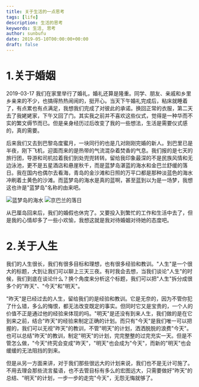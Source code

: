 ```yaml
---
title: 关于生活的一点思考
tags: [life]
description: 生活的思考
keywords: 生活, 思考
author: sunbufu
date: 2019-05-10T00:00:00+00:00
draft: false
---
```


# 1.关于婚姻
2019-03-17 我们在家里举行了婚礼，婚礼还算是隆重。同学、朋友、亲戚和乡里乡亲来的不少，也搞得热热闹闹的，挺开心。当天下午婚礼完成后，粘床就睡着了，有点累也有点满足，我想我们完成了对彼此的承诺。换回正常的衣服，第二天去了我姥姥家，下午又回了门。其实我之前并不喜欢这些仪式，觉得是一种华而不实的繁文缛节而已。但是亲身经历过后改变了我的一些想法，生活是需要仪式感的，真的需要。

后来我们又去到巴黎岛度蜜月，一块同行的也是几对刚刚完婚的新人。到巴里已是半夜，刚下飞机，迎面而来的是热带的气流混杂着焚香的气息。我们报的是七天的旅行团，导游和司机拉着我们到处兜兜转转。留给我印象最深的不是民族风情和无边泳池，更不是五星酒店和悬崖秋千，而是蓝梦岛湛蓝的海水和金巴兰舒缓的落日。我在国内也偶尔去看海，青岛的金沙滩和日照的万平口都是那种淡蓝色的海水冲刷着土黄色的沙滩。而蓝梦岛的海水是真的蓝啊，甚至蓝到以为是一场梦，我想这也许是"蓝梦岛"名称的由来吧。

![蓝梦岛的海水](/posts/2019/lembongan.jpg)
![京巴兰的落日](/posts/2019/jimbaran.jpg)


从巴厘岛回来后，我们的婚假也休完了。又要投入到繁忙的工作和生活中去了，但是我的心情却多了一些小欢愉，我想这就是我对待婚姻对待她的态度吧。

# 2.关于人生
我们的人生很长，我们有很多目标和理想，也有很多经验和教训。"人生"是一个很大的标题，大到让我们可以聊上三天三夜。有时我会去想，当我们谈论"人生"的时候，我们到底在谈论什么？换个角度来分析这个标题，我们可以把"人生"拆分成很多个的"昨天"、"今天"和"明天"。

"昨天"是已经过去的人生，留给我们的是经验和教训。它是无奈的，因为不管你犯了什么错，多么的悔恨，都无法改变既定的事实。但同时它又是宝贵的，一个人的价值不正是通过他的经验来体现的吗。"明天"是还没有到来人生，我们做的是在它到来之前，结合"昨天"的经验来制定正确的计划。而只有"今天"是我们唯一可以把握的，我们可以无视"昨天"的教训，不管"明天"的计划，洒洒脱脱的浪费"今天"。也可以总结"昨天"的教训，制定"明天"的计划，完完整整的过完充实一天。但是不管怎么做，"今天"终究会变成"昨天"，"明天"也会成为"今天"，而新的"明天"也会缓缓的无法阻挡的到来。

但是从另一方面来讲，对于我们那些很远大的计划来说，我们也不是无计可施了。不用去理会那些流言蜚语，也不去管目标有多么的宏图远大，只需要做好"昨天"的总结、"明天"的计划，一步一步的走完"今天"，无怨无悔就够了。
